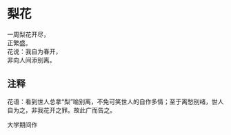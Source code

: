 # 梨花
   
一周梨花开尽，   
正繁盛。   
花说：我自为春开，   
非向人间添别离。   
   
## 注释
   
花语：看到世人总拿“梨”喻别离，不免可笑世人的自作多情；至于离愁别绪，世人自为之，非我花开之罪。故此广而告之。   
   
大学期间作   